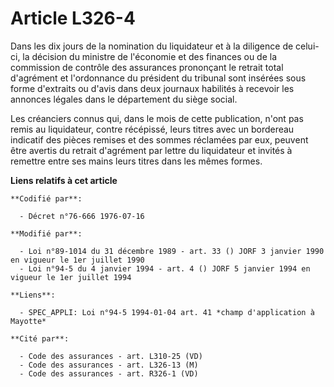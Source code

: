 # Article L326-4

Dans les dix jours de la nomination du liquidateur et à la diligence de celui-ci, la décision du ministre de l'économie et
des finances ou de la commission de contrôle des assurances prononçant le retrait total d'agrément et l'ordonnance du
président du tribunal sont insérées sous forme d'extraits ou d'avis dans deux journaux habilités à recevoir les annonces
légales dans le département du siège social.

Les créanciers connus qui, dans le mois de cette publication, n'ont pas remis au liquidateur, contre récépissé, leurs titres
avec un bordereau indicatif des pièces remises et des sommes réclamées par eux, peuvent être avertis du retrait d'agrément
par lettre du liquidateur et invités à remettre entre ses mains leurs titres dans les mêmes formes.

**Liens relatifs à cet article**

	**Codifié par**:

	  - Décret n°76-666 1976-07-16

	**Modifié par**:

	  - Loi n°89-1014 du 31 décembre 1989 - art. 33 () JORF 3 janvier 1990 en vigueur le 1er juillet 1990
	  - Loi n°94-5 du 4 janvier 1994 - art. 4 () JORF 5 janvier 1994 en vigueur le 1er juillet 1994

	**Liens**:

	  - SPEC_APPLI: Loi n°94-5 1994-01-04 art. 41 *champ d'application à Mayotte*

	**Cité par**:

	  - Code des assurances - art. L310-25 (VD)
	  - Code des assurances - art. L326-13 (M)
	  - Code des assurances - art. R326-1 (VD)
